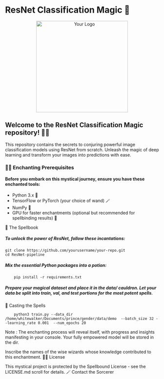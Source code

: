 # ResNet Classification Magic 🚀

<p align="center">
  <img src="your-logo.png" alt="Your Logo" width="300">
</p>


## Welcome to the ResNet Classification Magic repository! 🎩✨

This repository contains the secrets to conjuring powerful image classification models using ResNet from scratch. Unleash the magic of deep learning and transform your images into predictions with ease.

### 🧙‍♂️ Enchanting Prerequisites

#### Before you embark on this mystical journey, ensure you have these enchanted tools:

* Python 3.x 🐍
* TensorFlow or PyTorch (your choice of wand) 🪄
* NumPy 💫
* GPU for faster enchantments (optional but recommended for spellbinding results) 🌟

🌟 The Spellbook

##### To unlock the power of ResNet, follow these incantations:

````
git clone https://github.com/yourusername/your-repo.git
cd ResNet-pipeline
````

##### Mix the essential Python packages into a potion:

````
    pip install -r requirements.txt
````


##### Prepare your magical dataset and place it in the data/ cauldron. Let your data be split into train, val, and test portions for the most potent spells.

🌠 Casting the Spells

````
    python3 train.py --data_dir /home/whitewalker/Documents/prince/gender/data/demo  --batch_size 32 --learning_rate 0.001  --num_epochs 20

````
Note :  The enchanting process will reveal itself, with progress and insights manifesting in your console. Your fully empowered model will be stored in the dir.


Inscribe the names of the wise wizards whose knowledge contributed to this enchantment.
🧙‍♀️ License

This mystical project is protected by the Spellbound License - see the LICENSE.md scroll for details.
🪄 Contact the Sorcerer

